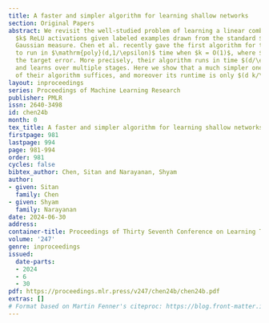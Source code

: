 ```yaml
---
title: A faster and simpler algorithm for learning shallow networks
section: Original Papers
abstract: We revisit the well-studied problem of learning a linear combination of
  $k$ ReLU activations given labeled examples drawn from the standard $d$-dimensional
  Gaussian measure. Chen et al. recently gave the first algorithm for this problem
  to run in $\mathrm{poly}(d,1/\epsilon)$ time when $k = O(1)$, where $\epsilon$ is
  the target error. More precisely, their algorithm runs in time $(d/\epsilon)^{\mathrm{quasipoly}(k)}$
  and learns over multiple stages. Here we show that a much simpler one-stage version
  of their algorithm suffices, and moreover its runtime is only $(d k/\epsilon)^{O(k^2)}$.
layout: inproceedings
series: Proceedings of Machine Learning Research
publisher: PMLR
issn: 2640-3498
id: chen24b
month: 0
tex_title: A faster and simpler algorithm for learning shallow networks
firstpage: 981
lastpage: 994
page: 981-994
order: 981
cycles: false
bibtex_author: Chen, Sitan and Narayanan, Shyam
author:
- given: Sitan
  family: Chen
- given: Shyam
  family: Narayanan
date: 2024-06-30
address:
container-title: Proceedings of Thirty Seventh Conference on Learning Theory
volume: '247'
genre: inproceedings
issued:
  date-parts:
  - 2024
  - 6
  - 30
pdf: https://proceedings.mlr.press/v247/chen24b/chen24b.pdf
extras: []
# Format based on Martin Fenner's citeproc: https://blog.front-matter.io/posts/citeproc-yaml-for-bibliographies/
---
```

